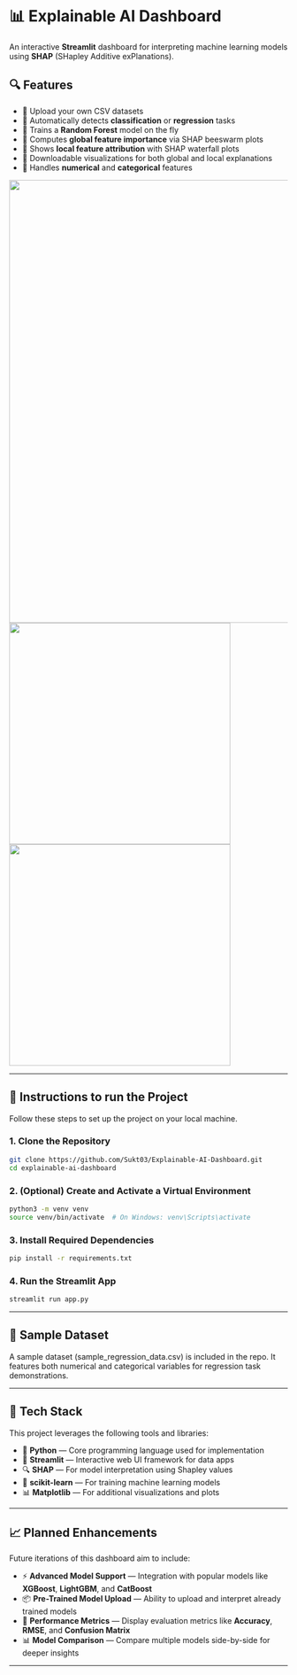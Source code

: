 # 📊 Explainable AI Dashboard

An interactive **Streamlit** dashboard for interpreting machine learning models using **SHAP** (SHapley Additive exPlanations).

## 🔍 Features

- 📁 Upload your own CSV datasets  
- 🧠 Automatically detects **classification** or **regression** tasks  
- 🌲 Trains a **Random Forest** model on the fly  
- 🧮 Computes **global feature importance** via SHAP beeswarm plots  
- 🔬 Shows **local feature attribution** with SHAP waterfall plots  
- 💾 Downloadable visualizations for both global and local explanations  
- 🧠 Handles **numerical** and **categorical** features  

<p float="left">
  <img src="https://github.com/user-attachments/assets/a93ed0c3-50c5-431f-b5a2-f6eeb8edfe81" width="800"/>
  <img src="https://github.com/user-attachments/assets/59db57e0-9895-467c-b372-bcc625122116" width="400"/>
  <img src="https://github.com/user-attachments/assets/b62a4d67-d8f6-4f5b-a22d-a3b088de8064" width="400"/>
</p>

---

## 🚀 Instructions to run the Project

Follow these steps to set up the project on your local machine.

### 1. Clone the Repository

```bash
git clone https://github.com/Sukt03/Explainable-AI-Dashboard.git
cd explainable-ai-dashboard
```

### 2. (Optional) Create and Activate a Virtual Environment

```bash
python3 -m venv venv
source venv/bin/activate  # On Windows: venv\Scripts\activate
```

### 3. Install Required Dependencies

```bash
pip install -r requirements.txt
```

### 4. Run the Streamlit App

```bash
streamlit run app.py
```

---

## 🧪 Sample Dataset

A sample dataset (sample_regression_data.csv) is included in the repo. It features both numerical and categorical variables for regression task demonstrations.

---

## 🧰 Tech Stack

This project leverages the following tools and libraries:

- 🐍 **Python** — Core programming language used for implementation
- 🎈 **Streamlit** — Interactive web UI framework for data apps
- 🔍 **SHAP** — For model interpretation using Shapley values
- 🧠 **scikit-learn** — For training machine learning models
- 📊 **Matplotlib** — For additional visualizations and plots

---

## 📈 Planned Enhancements

Future iterations of this dashboard aim to include:

- ⚡ **Advanced Model Support** — Integration with popular models like **XGBoost**, **LightGBM**, and **CatBoost**
- 📦 **Pre-Trained Model Upload** — Ability to upload and interpret already trained models
- 📏 **Performance Metrics** — Display evaluation metrics like **Accuracy**, **RMSE**, and **Confusion Matrix**
- 📊 **Model Comparison** — Compare multiple models side-by-side for deeper insights

---
  
